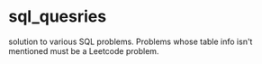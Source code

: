 # sql_quesries
solution to various SQL problems. Problems whose table info isn't mentioned must be a Leetcode problem.
